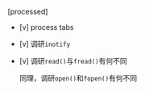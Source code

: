 [processed]

* [v] process tabs

* [v] 调研`inotify`

* [v] 调研`read()`与`fread()`有何不同

    同理，调研`open()`和`fopen()`有何不同
